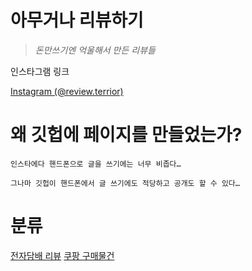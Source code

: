 # 아무거나 리뷰하기

> *돈만쓰기엔 억울해서 만든 리뷰들*

인스타그램 링크 

[Instagram (@review.terrior)](https://instagram.com/review.terrior?igshid=NTc4MTIwNjQ2YQ==)

# 왜 깃헙에 페이지를 만들었는가?

```
인스타에다 핸드폰으로 글을 쓰기에는 너무 비좁다…

그나마 깃헙이 핸드폰에서 글 쓰기에도 적당하고 공개도 할 수 있다…
```

# 분류

[전자담배 리뷰](./e-cigar.md)
[쿠팡 구매물건](./coupang.md)
